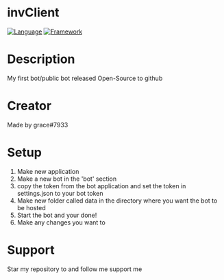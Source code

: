 # invClient
[![Language](https://img.shields.io/badge/Language-Node.js-green)](https://nodejs.org)
[![Framework](https://img.shields.io/badge/Framework-Discord.js_v12.2.0-dodgerblue)](https://discord.js.org)

# Description
My first bot/public bot released Open-Source to github

# Creator
Made by grace#7933

# Setup
1. Make new application
2. Make a new bot in the 'bot' section
3. copy the token from the bot application and set the token in settings.json to your bot token
4. Make new folder called data in the directory where you want the bot to be hosted
5. Start the bot and your done!
6. Make any changes you want to

# Support 
Star my repository to and follow me support me
